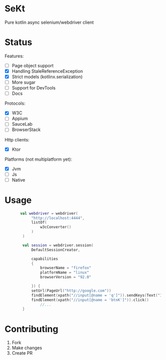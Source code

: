 # SeKt

Pure kotlin async selenium/webdriver client

# Status

Features:

* [ ] Page object support
* [x] Handling StaleReferenceException
* [x] Strict models (kotlinx.serialization)
* [ ] More sugar
* [ ] Support for DevTools
* [ ] Docs

Protocols:

* [x] W3C
* [ ] Appium
* [ ] SauceLab
* [ ] BrowserStack

Http clients:

* [x] Ktor

Platforms (not multiplatform yet):

* [x] Jvm
* [ ] Js
* [ ] Native

# Usage

```kotlin
       val webdriver = webdriver(
            "http://localhost:4444",
            listOf(
                w3cConverter()
            )
        )

        val session = webdriver.session(
            DefaultSessionCreator,

            capabilities
            {
                browserName = "firefox"
                platformName = "linux"
                browserVersion = "92.0"

            }) {
            setUrl(PageUrl("http://google.com"))
            findElement(xpath("//input[@name = 'q']")).sendKeys(Text("I want to found something"))
            findElement(xpath("//input[@name = 'btnK']")).click()
                //...
        }

```

# Contributing

1. Fork
2. Make changes
3. Create PR
